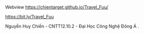 
Webview
https://chientarget.github.io/Travel_Fuu/

https://bit.ly/Travel_Fuu


Nguyễn Huy Chiến - CNTT12.10.2 - Đại Học Công Nghệ Đông Á .
